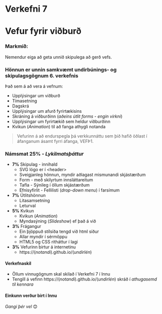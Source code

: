 # Verkefni 7 

# Vefur fyrir viðburð

### Markmið:
Nemendur eiga að geta unnið skipulega að gerð vefs.

### Hönnun er unnin samkvæmt undirbúnings- og skipulagsgögnum 6. verkefnis

Það sem á að vera á vefnum:

  * Upplýsingar um viðburð
  * Tímasetning
  * Dagskrá
  * Upplýsingar um afurð fyrirtækisins
  * Skráning á viðburðinn (_aðeins útlit forms - engin virkni_)
  * Upplýsingar um fyrirtækið sem heldur viðburðinn
  * Kvikun (_Animation_) til að fanga athygli notanda

> Vefurinn á að endurspegla þá verkkunnáttu sem þið hafið öðlast í áfanganum ásamt fyrri áfanga, VEFÞ1. 

### Námsmat 25% - _Lykilmatsþáttur_

-	**7%** Skipulag - innihald  
   	* SVG lógo er í &lt;header>
    * Sveigjanleg hönnun, myndir aðlagast mismunandi skjástærðum
    * Form - með skilyrtum innsláttareitum
    * Tafla - Sýnileg í öllum skjástærðum
    * Efnisyfirlit - Fellilisti (_drop-down menu_) í farsímum
-	**7%** Útlitshönnun  
    * Litasamsetning
    * Leturval
- **5%** Kvikun  
    * Kvikun (_Animation_) 
    * Myndasýning (_Slideshow_) ef það á við
- **3%** Frágangur 
    * Ein þjöppuð stílsíða tengd við html síður
    * Allar myndir í sérmöppu 
    * HTML5 og CSS ritháttur í lagi
- **3%** Vefurinn birtur á internetinu 
    * https://(_notandi_).github.io/(_undirlén_)

#### Verkefnaskil

- Öllum vinnugögnum skal skilað í Verkefni 7 í Innu 
- Tengill á vefinn https://(_notandi_).github.io/(_undirlén_) skráð í _athugasemd til kennara_

#### Einkunn verður birt í Innu

_Gangi þér vel_ 😊


